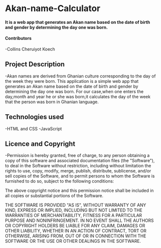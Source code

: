 # Akan-name-Calculator

#### It is a web app that generates an Akan name based on the date of birth and gender by determining the day one was born.

#### Contributors
-Collins Cheruiyot Koech

## Project Description
-Akan names are derived from Ghanian culture corresponding to the day of the week they were born.
 This application is a simple web app that generates an Akan name based on the date of birth and 
 gender by determining the day one was born.
 For our case,when one enters the day,month and year he or she was born,it calculates the day of the week that the person was born in Ghanian language.

 ## Technologies used
 -HTML and CSS
 -JavaScript

 ## Licence and Copyright
 -Permission is hereby granted, free of charge, to any person obtaining a copy
of this software and associated documentation files (the "Software"), to deal
in the Software without restriction, including without limitation the rights
to use, copy, modify, merge, publish, distribute, sublicense, and/or sell
copies of the Software, and to permit persons to whom the Software is
furnished to do so, subject to the following conditions:

The above copyright notice and this permission notice shall be included in all
copies or substantial portions of the Software.

THE SOFTWARE IS PROVIDED "AS IS", WITHOUT WARRANTY OF ANY KIND, EXPRESS OR
IMPLIED, INCLUDING BUT NOT LIMITED TO THE WARRANTIES OF MERCHANTABILITY,
FITNESS FOR A PARTICULAR PURPOSE AND NONINFRINGEMENT. IN NO EVENT SHALL THE
AUTHORS OR COPYRIGHT HOLDERS BE LIABLE FOR ANY CLAIM, DAMAGES OR OTHER
LIABILITY, WHETHER IN AN ACTION OF CONTRACT, TORT OR OTHERWISE, ARISING FROM,
OUT OF OR IN CONNECTION WITH THE SOFTWARE OR THE USE OR OTHER DEALINGS IN THE
SOFTWARE.